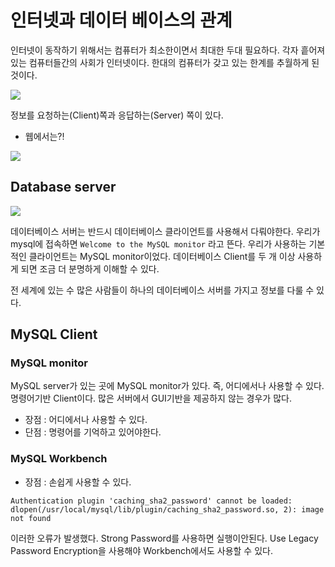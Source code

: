 # 인터넷과 데이터 베이스의 관계

인터넷이 동작하기 위해서는 컴퓨터가 최소한이면서 최대한 두대 필요하다. 각자 흩어져있는 컴퓨터들간의 사회가 인터넷이다. 한대의 컴퓨터가 갖고 있는 한계를 추월하게 된 것이다.

![](https://mdn.mozillademos.org/files/8973/Client-server.jpg)

정보를 요청하는(Client)쪽과 응답하는(Server) 쪽이 있다.

- 웹에서는?!

![](https://mdn.mozillademos.org/files/8659/web-server.svg)



## Database server

![](https://docs.oracle.com/cloud/latest/db112/CNCPT/img/cncpt083.gif)

데이터베이스 서버는 반드시 데이터베이스 클라이언트를 사용해서 다뤄야한다. 우리가 mysql에 접속하면 `Welcome to the MySQL monitor` 라고 뜬다. 우리가 사용하는 기본적인 클라이언트는 MySQL monitor이었다. 데이터베이스 Client를 두 개 이상 사용하게 되면 조금 더 분명하게 이해할 수 있다.

전 세계에 있는 수 많은 사람들이 하나의 데이터베이스 서버를 가지고 정보를 다룰 수 있다.



## MySQL Client

### MySQL monitor

MySQL server가 있는 곳에 MySQL monitor가 있다. 즉, 어디에서나 사용할 수 있다. 명령어기반 Client이다. 많은 서버에서 GUI기반을 제공하지 않는 경우가 많다.

- 장점 : 어디에서나 사용할 수 있다.
- 단점 : 명령어를 기억하고 있어야한다.

### MySQL Workbench

- 장점 : 손쉽게 사용할 수 있다.

```
Authentication plugin 'caching_sha2_password' cannot be loaded: dlopen(/usr/local/mysql/lib/plugin/caching_sha2_password.so, 2): image not found 
```

이러한 오류가 발생했다. Strong Password를 사용하면 실행이안된다. Use Legacy Password Encryption을 사용해야 Workbench에서도 사용할 수 있다.